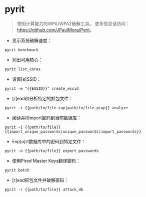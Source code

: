 # pyrit

> 使用计算能力的WPA/WPA2破解工具。
> 更多信息请访问：<https://github.com/JPaulMora/Pyrit>。

- 显示系统破解速度：

`pyrit benchmark`

- 列出可用核心：

`pyrit list_cores`

- 设置[e]SSID：

`pyrit -e "{{ESSID}}" create_essid`

- [r]ead和分析特定的抓包文件：

`pyrit -r {{path/to/file.cap|path/to/file.pcap}} analyze`

- 阅读并[i]mport密码到当前数据库：

`pyrit -i {{path/to/file}} {{import_unique_passwords|unique_passwords|import_passwords}}`

- Exp[o]rt数据库中的密码到特定文件：

`pyrit -o {{path/to/file}} export_passwords`

- 使用Pired Master Keys翻译密码：

`pyrit batch`

- [r]ead抓包文件并破解密码：

`pyrit -r {{path/to/file}} attack_db`